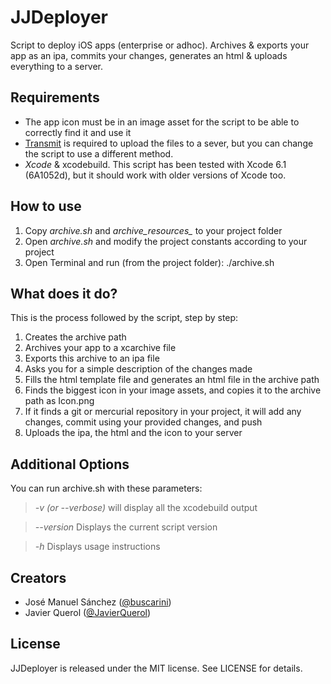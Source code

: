 # JJDeployer

Script to deploy iOS apps (enterprise or adhoc). Archives & exports your app as an ipa, commits your changes, generates an html &amp; uploads everything to a server.

## Requirements

- The app icon must be in an image asset for the script to be able to correctly find it and use it
- [Transmit](http://panic.com/transmit/) is required to upload the files to a sever, but you can change the script to use a different method.
- *Xcode* & xcodebuild. This script has been tested with Xcode 6.1 (6A1052d), but it should work with older versions of Xcode too.

## How to use

1. Copy *archive.sh* and *archive_resources_* to your project folder
2. Open *archive.sh* and modify the project constants according to your project
3. Open Terminal and run (from the project folder): ./archive.sh

## What does it do?

This is the process followed by the script, step by step:

1. Creates the archive path
2. Archives your app to a xcarchive file
3. Exports this archive to an ipa file
4. Asks you for a simple description of the changes made
5. Fills the html template file and generates an html file in the archive path
6. Finds the biggest icon in your image assets, and copies it to the archive path as Icon.png
7. If it finds a git or mercurial repository in your project, it will add any changes, commit using your provided changes, and push
8. Uploads the ipa, the html and the icon to your server

## Additional Options

You can run archive.sh with these parameters:

> *-v (or --verbose)* will display all the xcodebuild output

> *--version* Displays the current script version

> *-h* Displays usage instructions

## Creators

- José Manuel Sánchez ([@buscarini](https://twitter.com/buscarini))
- Javier Querol ([@JavierQuerol](https://twitter.com/JavierQuerol))

## License

JJDeployer is released under the MIT license. See LICENSE for details.
